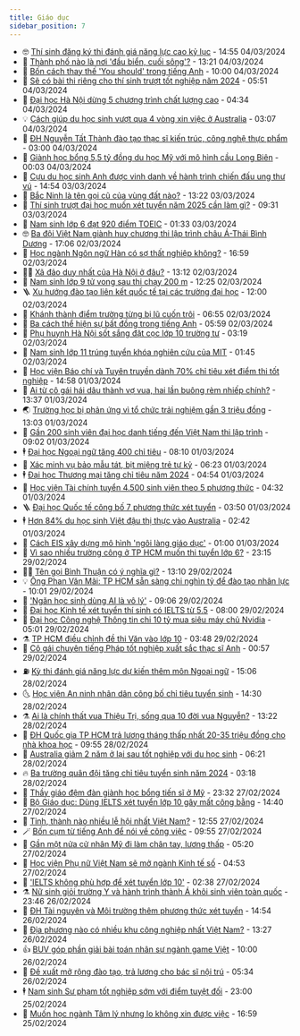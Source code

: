 ```yaml
---
title: Giáo dục
sidebar_position: 7
---
```


<!-- vnexpress-giao-duc:START -->
- 🤓 [Thí sinh đăng ký thi đánh giá năng lực cao kỷ lục](https://vnexpress.net/thi-sinh-dang-ky-thi-danh-gia-nang-luc-cao-ky-luc-4718307.html) - 14:55 04/03/2024
- 🦆 [Thành phố nào là nơi &#39;đầu biển, cuối sông&#39;?](https://vnexpress.net/thanh-pho-nao-la-noi-dau-bien-cuoi-song-4718304.html) - 13:21 04/03/2024
- 🦩 [Bốn cách thay thế &#39;You should&#39; trong tiếng Anh](https://vnexpress.net/bon-cach-thay-the-you-should-trong-tieng-anh-4718295.html) - 10:00 04/03/2024
- 🌮 [Sẽ có bài thi riêng cho thí sinh trượt tốt nghiệp năm 2024](https://vnexpress.net/se-co-bai-thi-rieng-cho-thi-sinh-truot-tot-nghiep-nam-2024-4718150.html) - 05:51 04/03/2024
- 🔭 [Đại học Hà Nội dừng 5 chương trình chất lượng cao](https://vnexpress.net/dai-hoc-ha-noi-dung-5-chuong-trinh-chat-luong-cao-4717920.html) - 04:34 04/03/2024
- 💡 [Cách giúp du học sinh vượt qua 4 vòng xin việc ở Australia](https://vnexpress.net/cach-giup-du-hoc-sinh-vuot-qua-4-vong-xin-viec-o-australia-4717706.html) - 03:07 04/03/2024
- 🥰 [ĐH Nguyễn Tất Thành đào tạo thạc sĩ kiến trúc, công nghệ thực phẩm](https://vnexpress.net/dh-nguyen-tat-thanh-dao-tao-thac-si-kien-truc-cong-nghe-thuc-pham-4718026.html) - 03:00 04/03/2024
- 🐲 [Giành học bổng 5,5 tỷ đồng du học Mỹ với mô hình cầu Long Biên](https://vnexpress.net/gianh-hoc-bong-5-5-ty-dong-du-hoc-my-voi-mo-hinh-cau-long-bien-4717619.html) - 00:03 04/03/2024
- 🦒 [Cựu du học sinh Anh được vinh danh về hành trình chiến đấu ung thư vú](https://vnexpress.net/cuu-du-hoc-sinh-anh-duoc-vinh-danh-ve-hanh-trinh-chien-dau-ung-thu-vu-4717822.html) - 14:54 03/03/2024
- 🦆 [Bắc Ninh là tên gọi cũ của vùng đất nào?](https://vnexpress.net/bac-ninh-la-ten-goi-cu-cua-vung-dat-nao-4717902.html) - 13:22 03/03/2024
- 🧰 [Thí sinh trượt đại học muốn xét tuyển năm 2025 cần làm gì?](https://vnexpress.net/thi-sinh-truot-dai-hoc-muon-xet-tuyen-nam-2025-can-lam-gi-4717851.html) - 09:31 03/03/2024
- 🐘 [Nam sinh lớp 6 đạt 920 điểm TOEIC](https://vnexpress.net/nam-sinh-lop-6-dat-920-diem-toeic-4717688.html) - 01:33 03/03/2024
- 🤓 [Ba đội Việt Nam giành huy chương thi lập trình châu Á-Thái Bình Dương](https://vnexpress.net/ba-doi-viet-nam-gianh-huy-chuong-thi-lap-trinh-chau-a-thai-binh-duong-4717717.html) - 17:06 02/03/2024
- 🧰 [Học ngành Ngôn ngữ Hàn có sợ thất nghiệp không?](https://vnexpress.net/hoc-nganh-ngon-ngu-han-co-so-that-nghiep-khong-4715966.html) - 16:59 02/03/2024
- 🧑‍💻 [Xã đảo duy nhất của Hà Nội ở đâu?](https://vnexpress.net/xa-dao-duy-nhat-cua-ha-noi-o-dau-4717582.html) - 13:12 02/03/2024
- 🫶 [Nam sinh lớp 9 tử vong sau thi chạy 200 m](https://vnexpress.net/nam-sinh-lop-9-tu-vong-sau-thi-chay-200-m-4717637.html) - 12:25 02/03/2024
- 🪜 [Xu hướng đào tạo liên kết quốc tế tại các trường đại học](https://vnexpress.net/xu-huong-dao-tao-lien-ket-quoc-te-tai-cac-truong-dai-hoc-4717622.html) - 12:00 02/03/2024
- 🎊 [Khánh thành điểm trường từng bị lũ cuốn trôi](https://vnexpress.net/khanh-thanh-diem-truong-tung-bi-lu-cuon-troi-4717406.html) - 06:55 02/03/2024
- 🧐 [Ba cách thể hiện sự bất đồng trong tiếng Anh](https://vnexpress.net/ba-cach-the-hien-su-bat-dong-trong-tieng-anh-4717546.html) - 05:59 02/03/2024
- 🌈 [Phụ huynh Hà Nội sốt sắng đặt cọc lớp 10 trường tư](https://vnexpress.net/phu-huynh-ha-noi-sot-sang-dat-coc-lop-10-truong-tu-4715789.html) - 03:19 02/03/2024
- 🥰 [Nam sinh lớp 11 trúng tuyển khóa nghiên cứu của MIT](https://vnexpress.net/nam-sinh-lop-11-trung-tuyen-khoa-nghien-cuu-cua-mit-4716578.html) - 01:45 02/03/2024
- 🎡 [Học viện Báo chí và Tuyên truyền dành 70% chỉ tiêu xét điểm thi tốt nghiệp](https://vnexpress.net/hoc-vien-bao-chi-va-tuyen-truyen-danh-70-chi-tieu-xet-diem-thi-tot-nghiep-4717357.html) - 14:58 01/03/2024
- 🎊 [Ai từ cô gái hái dâu thành vợ vua, hai lần buông rèm nhiếp chính?](https://vnexpress.net/ai-tu-co-gai-hai-dau-thanh-vo-vua-hai-lan-buong-rem-nhiep-chinh-4717350.html) - 13:37 01/03/2024
- 🌏 [Trường học bị phản ứng vì tổ chức trải nghiệm gần 3 triệu đồng](https://vnexpress.net/truong-hoc-bi-phan-ung-vi-to-chuc-trai-nghiem-gan-3-trieu-dong-4717278.html) - 13:03 01/03/2024
- 🥸 [Gần 200 sinh viên đại học danh tiếng đến Việt Nam thi lập trình](https://vnexpress.net/gan-200-sinh-vien-dai-hoc-danh-tieng-den-viet-nam-thi-lap-trinh-4717038.html) - 09:02 01/03/2024
- 🕴 [Đại học Ngoại ngữ tăng 400 chỉ tiêu](https://vnexpress.net/dai-hoc-ngoai-ngu-tang-400-chi-tieu-4717073.html) - 08:10 01/03/2024
- 💂 [Xác minh vụ bảo mẫu tát, bịt miệng trẻ tự kỷ](https://vnexpress.net/xac-minh-vu-bao-mau-tat-bit-mieng-tre-tu-ky-4717106.html) - 06:23 01/03/2024
- 🕴 [Đại học Thương mại tăng chỉ tiêu năm 2024](https://vnexpress.net/dai-hoc-thuong-mai-tang-chi-tieu-nam-2024-4717023.html) - 04:54 01/03/2024
- 🌋 [Học viện Tài chính tuyển 4.500 sinh viên theo 5 phương thức](https://vnexpress.net/hoc-vien-tai-chinh-tuyen-4-500-sinh-vien-theo-5-phuong-thuc-4717011.html) - 04:32 01/03/2024
- 🪜 [Đại học Quốc tế công bố 7 phương thức xét tuyển](https://vnexpress.net/dai-hoc-quoc-te-cong-bo-7-phuong-thuc-xet-tuyen-4717006.html) - 03:50 01/03/2024
- 🕴 [Hơn 84% du học sinh Việt đậu thị thực vào Australia](https://vnexpress.net/hon-84-du-hoc-sinh-viet-dau-thi-thuc-vao-australia-4716715.html) - 02:42 01/03/2024
- 🎃 [Cách EIS xây dựng mô hình &#39;ngôi làng giáo dục&#39;](https://vnexpress.net/cach-eis-xay-dung-mo-hinh-ngoi-lang-giao-duc-4715688.html) - 01:00 01/03/2024
- 🦏 [Vì sao nhiều trường công ở TP HCM muốn thi tuyển lớp 6?](https://vnexpress.net/vi-sao-nhieu-truong-cong-o-tp-hcm-muon-thi-tuyen-lop-6-4716505.html) - 23:15 29/02/2024
- 🧑‍🏫 [Tên gọi Bình Thuận có ý nghĩa gì?](https://vnexpress.net/ten-goi-binh-thuan-co-y-nghia-gi-4716850.html) - 13:10 29/02/2024
- 💡 [Ông Phan Văn Mãi: TP HCM sẵn sàng chi nghìn tỷ để đào tạo nhân lực](https://vnexpress.net/ong-phan-van-mai-tp-hcm-san-sang-chi-nghin-ty-de-dao-tao-nhan-luc-4716718.html) - 10:01 29/02/2024
- 🐎 [&#39;Ngăn học sinh dùng AI là vô lý&#39;](https://vnexpress.net/ngan-hoc-sinh-dung-ai-la-vo-ly-4716432.html) - 09:06 29/02/2024
- 🧰 [Đại học Kinh tế xét tuyển thí sinh có IELTS từ 5.5](https://vnexpress.net/dai-hoc-kinh-te-xet-tuyen-thi-sinh-co-ielts-tu-5-5-4716596.html) - 08:00 29/02/2024
- 🙉 [Đại học Công nghệ Thông tin chi 10 tỷ mua siêu máy chủ Nvidia](https://vnexpress.net/dai-hoc-cong-nghe-thong-tin-chi-10-ty-mua-sieu-may-chu-nvidia-4716666.html) - 05:01 29/02/2024
- ⚗️ [TP HCM điều chỉnh đề thi Văn vào lớp 10](https://vnexpress.net/tp-hcm-dieu-chinh-de-thi-van-vao-lop-10-4716598.html) - 03:48 29/02/2024
- 🌝 [Cô gái chuyên tiếng Pháp tốt nghiệp xuất sắc thạc sĩ Anh](https://vnexpress.net/co-gai-chuyen-tieng-phap-tot-nghiep-xuat-sac-thac-si-anh-4715788.html) - 00:57 29/02/2024
- ⛽️ [Kỳ thi đánh giá năng lực dự kiến thêm môn Ngoại ngữ](https://vnexpress.net/ky-thi-danh-gia-nang-luc-du-kien-them-mon-ngoai-ngu-4716464.html) - 15:06 28/02/2024
- 🌜 [Học viện An ninh nhân dân công bố chỉ tiêu tuyển sinh](https://vnexpress.net/hoc-vien-an-ninh-nhan-dan-cong-bo-chi-tieu-tuyen-sinh-4716450.html) - 14:30 28/02/2024
- ⚗️ [Ai là chính thất vua Thiệu Trị, sống qua 10 đời vua Nguyễn?](https://vnexpress.net/ai-la-chinh-that-vua-thieu-tri-song-qua-10-doi-vua-nguyen-4716343.html) - 13:22 28/02/2024
- 🧰 [ĐH Quốc gia TP HCM trả lương tháng thấp nhất 20-35 triệu đồng cho nhà khoa học](https://vnexpress.net/dh-quoc-gia-tp-hcm-tra-luong-thang-thap-nhat-20-35-trieu-dong-cho-nha-khoa-hoc-4716268.html) - 09:55 28/02/2024
- 🤗 [Australia giảm 2 năm ở lại sau tốt nghiệp với du học sinh](https://vnexpress.net/australia-giam-2-nam-o-lai-sau-tot-nghiep-voi-du-hoc-sinh-4716149.html) - 06:21 28/02/2024
- 🔥 [Ba trường quân đội tăng chỉ tiêu tuyển sinh năm 2024](https://vnexpress.net/ba-truong-quan-doi-tang-chi-tieu-tuyen-sinh-nam-2024-4716167.html) - 03:18 28/02/2024
- 💪 [Thầy giáo đệm đàn giành học bổng tiến sĩ ở Mỹ](https://vnexpress.net/thay-giao-dem-dan-gianh-hoc-bong-tien-si-o-my-4714794.html) - 23:32 27/02/2024
- 💂 [Bộ Giáo dục: Dùng IELTS xét tuyển lớp 10 gây mất công bằng](https://vnexpress.net/bo-giao-duc-dung-ielts-xet-tuyen-lop-10-gay-mat-cong-bang-4715936.html) - 14:40 27/02/2024
- 🌮 [Tỉnh, thành nào nhiều lễ hội nhất Việt Nam?](https://vnexpress.net/tinh-thanh-nao-nhieu-le-hoi-nhat-viet-nam-4715881.html) - 12:55 27/02/2024
- 🪄 [Bốn cụm từ tiếng Anh để nói về công việc](https://vnexpress.net/bon-cum-tu-tieng-anh-de-noi-ve-cong-viec-4715974.html) - 09:55 27/02/2024
- 🎡 [Gần một nửa cử nhân Mỹ đi làm chân tay, lương thấp](https://vnexpress.net/gan-mot-nua-cu-nhan-my-di-lam-chan-tay-luong-thap-4715152.html) - 05:20 27/02/2024
- 🌈 [Học viện Phụ nữ Việt Nam sẽ mở ngành Kinh tế số](https://vnexpress.net/hoc-vien-phu-nu-viet-nam-se-mo-nganh-kinh-te-so-4715556.html) - 04:53 27/02/2024
- 🎊 [&#39;IELTS không phù hợp để xét tuyển lớp 10&#39;](https://vnexpress.net/ielts-khong-phu-hop-de-xet-tuyen-lop-10-4715596.html) - 02:38 27/02/2024
- ⚗️ [Nữ sinh giỏi trường Y và hành trình thành Á khôi sinh viên toàn quốc](https://vnexpress.net/nu-sinh-gioi-truong-y-va-hanh-trinh-thanh-a-khoi-sinh-vien-toan-quoc-4715527.html) - 23:46 26/02/2024
- 🌁 [ĐH Tài nguyên và Môi trường thêm phương thức xét tuyển](https://vnexpress.net/dh-tai-nguyen-va-moi-truong-them-phuong-thuc-xet-tuyen-4715367.html) - 14:54 26/02/2024
- 🦏 [Địa phương nào có nhiều khu công nghiệp nhất Việt Nam?](https://vnexpress.net/dia-phuong-nao-co-nhieu-khu-cong-nghiep-nhat-viet-nam-4715539.html) - 13:27 26/02/2024
- 👍 [BUV góp phần giải bài toán nhân sự ngành game Việt](https://vnexpress.net/buv-gop-phan-giai-bai-toan-nhan-su-nganh-game-viet-4714690.html) - 10:00 26/02/2024
- 🌈 [Đề xuất mở rộng đào tạo, trả lương cho bác sĩ nội trú](https://vnexpress.net/de-xuat-mo-rong-dao-tao-tra-luong-cho-bac-si-noi-tru-4715420.html) - 05:34 26/02/2024
- 🕴 [Nam sinh Sư phạm tốt nghiệp sớm với điểm tuyệt đối](https://vnexpress.net/nam-sinh-su-pham-tot-nghiep-som-voi-diem-tuyet-doi-4715168.html) - 23:00 25/02/2024
- 🧰 [Muốn học ngành Tâm lý nhưng lo không xin được việc](https://vnexpress.net/muon-hoc-nganh-tam-ly-nhung-lo-khong-xin-duoc-viec-4713449.html) - 16:59 25/02/2024<!-- vnexpress-giao-duc:END -->
